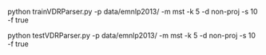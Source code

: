 python trainVDRParser.py -p data/emnlp2013/ -m mst -k 5 -d non-proj -s 10 -f true

python testVDRParser.py -p data/emnlp2013/ -m mst -k 5 -d non-proj -s 10 -f true


